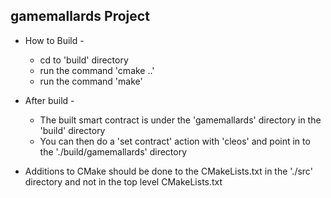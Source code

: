 ## gamemallards Project

 - How to Build -
   - cd to 'build' directory
   - run the command 'cmake ..'
   - run the command 'make'

 - After build -
   - The built smart contract is under the 'gamemallards' directory in the 'build' directory
   - You can then do a 'set contract' action with 'cleos' and point in to the './build/gamemallards' directory

 - Additions to CMake should be done to the CMakeLists.txt in the './src' directory and not in the top level CMakeLists.txt